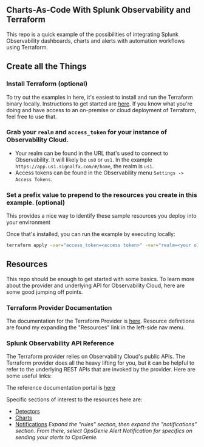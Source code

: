 ## Charts-As-Code With Splunk Observability and Terraform

This repo is a quick example of the possibilities of integrating Splunk Observability dashboards, charts and alerts with automation workflows using Terraform.

## Create all the Things
### Install Terraform (optional)
To try out the examples in here, it's easiest to install and run the Terraform binary locally. Instructions to get started are [here](https://learn.hashicorp.com/tutorials/terraform/install-cli).  If you know what you're doing and have access to an on-premise or cloud deployment of Terraform, feel free to use that.

### Grab your `realm` and `access_token` for your instance of Observability Cloud.
* Your realm can be found in the URL that's used to connect to Observability.  It will likely be `us0` or `us1`.  In the example `https://app.us1.signalfx.com/#/home`, the realm is `us1`.
* Access tokens can be found in the Observability menu `Settings -> Access Tokens`.

### Set a prefix value to prepend to the resources you create in this example. (optional)
This provides a nice way to identify these sample resources you deploy into your environment

Once that's installed, you can run the example by executing locally:
```bash
terraform apply -var="access_token=<access token>" -var="realm=<your o11y realm>" -var="sfx_prefix=<resource name prefix>"
```

## Resources
This repo should be enough to get started with some basics. To learn more about the provider and underlying API for Observability Cloud, here are some good jumping off points.

### Terraform Provider Documentation
The documentation for the Terraform Provider is [here](https://registry.terraform.io/providers/splunk-terraform/signalfx/latest/docs). Resource definitions are found my expanding the "Resources" link in the left-side nav menu.

### Splunk Observability API Reference
The Terraform provider relies on Observability Cloud's public APIs. The Terraform provider does all the heavy lifting for you, but it can be helpful to refer to the underlying REST APIs that are invoked by the provider. Here are some useful links: 

The reference documentation portal is [here](https://dev.splunk.com/observability/reference)

Specific sections of interest to the resources here are:
* [Detectors](https://api.{REALM}.signalfx.com/v2/detector)
* [Charts](https://dev.splunk.com/observability/reference/api/charts/latest#endpoint-create-single-chart)
* [Notifications](https://dev.splunk.com/observability/reference/api/detectors/latest#endpoint-create-single-detector) _Expand the "rules" section, then expand the "notifications" section. From there, select OpsGenie Alert Notification for specifics on sending your alerts to OpsGenie._
